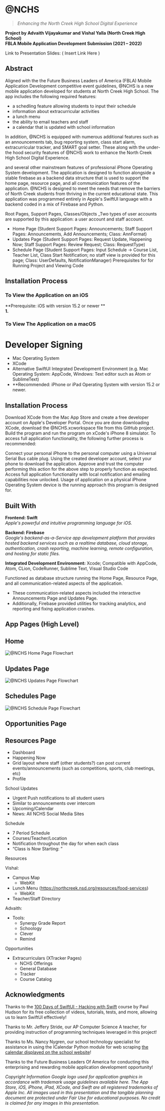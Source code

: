 # @NCHS

>_Enhancing the North Creek High School Digital Experience_

**Project by Advaith Vijayakumar and Vishal Yalla (North Creek High School)** <br>
**FBLA Mobile Application Development Submission (2021 – 2022)**

Link to Presentation Slides: ( Insert Link Here )

## Abstract 
<div class=text-justify>
Aligned with the the Future Business Leaders of America (FBLA) Mobile Application Development competitive event guidelines, @NCHS is a new mobile application developed for students at North Creek High School. The app includes the following required features:
  
- a schedling feature allowing students to input their schedule
- information about extracurricular activities
- a lunch menu
- the ability to email teachers and staff
- a calendar that is updated with school information

In addition, @NCHS is equipped with numerous additional features such as an announcements tab, bug reporting system, class start alarm, extracurricular tracker, and SMART goal setter. These along with the under-the hood security features of @NCHS work to enhance the North Creek High School Digital Experience.
  
  and several other mainstream features of professional iPhone Operating System development. The application is designed to function alongside a stable firebase as a backend data structure that is used to support the home page, resource page, and all communication features of the application. @NCHS is designed to meet the needs that remove the barriers of North Creek students from thriving in the current educational state. This application was programmed entirely in Apple's SwiftUI language with a backend coded in a mix of Firebase and Python.
  
</div>

Root Pages, Support Pages, Classes/Objects _Two types of user accounts are supported by this application: a user account and staff account.

- Home Page (Student Support Pages: Announcements; Staff Support Pages: Announcements, Add Announcements; Class: AnnFormat)
- Updates Page (Student Support Pages: Request Update, Happening Now; Staff Support Pages: Review Request; Class: RequestType)
- Schedule Page (Student Support Pages: Input Schedule -> Course List, Teacher List, Class Start Notification; no staff view is provided for this page; Class: UserDefaults, NotificationManager)
Prerequisites for for Running Project and Viewing Code

## Installation Process


### To View the Application on an iOS

**Prerequisite: iOS with version 15.2 or newer ** <br>
**1.**  


### To View The Application on a macOS


# Developer Signing
- Mac Operating System
- XCode
- Alternative SwiftUI Integrated Development Environment (e.g. Mac Operating System: AppCode, Windows: Text editor such as Atom or SublimeText)
- **Recommended: iPhone or iPad Operating System with version 15.2 or newer.

## Installation Process

Download XCode from the Mac App Store and create a free developer account on Apple's Developer Portal.
Once you are done downloading XCode, download the @NCHS.xcworkspace file from this GitHub project.
Build the program and run the program on xCode's iPhone 8 simulator.
To access full application functionality, the following further process is recommended:

Connect your personal iPhone to the personal computer using a Universal Serial Bus cable plug.
Using the created developer account, select your phone to download the application.
Approve and trust the computer performing this action for the above step to properly function as expected.
Access full application functionality with local notification and emailing capabilities now unlocked.
Usage of application on a physical iPhone Operating System device is the running approach this program is designed for.

## Built With
**Frontend: Swift** <br>
_Apple's powerful and intuitive programming language for iOS._

**Backend: Firebase** <br>
_Google's backend-as-a-Service app development platform that provides hosted backend services such as a realtime database, cloud storage, authentication, crash reporting, machine learning, remote configuration, and hosting for static files._

**Integrated Development Environment:** Xcode; Compatible with AppCode, Atom, CLion, CodeRunner, Sublime Text, Visual Studio Code


Functioned as database structure running the Home Page, Resource Page, and all communication-related aspects of the application.
- These communication-related aspects included the interactive Announcements Page and Updates Page.
- Additionally, Firebase provided utilities for tracking analytics, and reporting and fixing application crashes.

## App Pages (High Level)

## Home
![@NCHS Home Page Flowchart](https://user-images.githubusercontent.com/102203536/174726396-16ef5f13-e66b-4057-9505-5c2ba9c5207e.png)

## Updates Page
![@NCHS Updates Page Flowchart](https://user-images.githubusercontent.com/102203536/174883372-547bb80a-66c4-4b94-a71c-91c3e6d2fd85.png)

## Schedules Page
![@NCHS Schedule Page Flowchart](https://user-images.githubusercontent.com/102203536/174883589-5ac482b9-bf2b-4ba0-ab45-f59957d6394d.png)

## Opportunities Page

## Resources Page

- Dashboard 
- Happening Now
- Grid layout where staff (other students?) can post current events/announcements (such as competitions, sports, club meetings, etc) 
- Profile

School Updates 
- Urgent Push notifications to all student users 
- Similar to announcements over intercom 
- Upcoming/Calendar 
- News: All NCHS Social Media Sites

Schedule 
- 7 Period Schedule  
- Courses/Teacher/Location  
- Notification throughout the day for when each class
- “Class is Now Starting: <class name> <location>”

Resources
  
Vishal: 
- Campus Map 
  - WebKit
- Lunch Menu (https://northcreek.nsd.org/resources/food-services) 
  - WebKit 
- Teacher/Staff Directory 
 
Advaith: 
- Tools: 
  - Synergy Grade Report 
  - Schoology 
  - Clever 
  - Remind 

Opportunities
- Extracurriculars (XTracker Pages) 
  - NCHS Offerings 
  - General Database 
  - Tracker 
  - Course Catalog 


## Acknowledgments 
  
Thanks to the [100 Days of SwiftUI - Hacking with Swift](https://www.hackingwithswift.com/100/swiftui) course by Paul Hudson for its free collection of videos, tutorials, tests, and more, allowing us to learn SwiftUI effectively!
 
Thanks to Mr. Jeffery Stride, our AP Computer Science A teacher, for providing instruction of programming techniques leveraged in this project!
  
Thanks to Ms. Nancy Nygren, our school technology specialist for assistance in using the ICalendar Python module for web scraping [the calendar  displayed on the school website](https://northcreek.nsd.org/our-school/calendar?cal_date=2022-06-01)!

Thanks to the Future Business Leaders Of America for conducting this enterprising and rewarding mobile application development opportunity!
 

*Copyright Information Google logo used for application graphics in accordance with trademark usage guidelines available here. The App Store, iOS, iPhone, iPad, XCode, and Swift are all registered trademarks of Apple Inc. All images used in this presentation and the tangible planning document are protected under Fair Use for educational purposes. No credit is claimed for any images in this presentation.*
